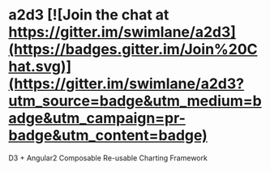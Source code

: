 # a2d3 [![Join the chat at https://gitter.im/swimlane/a2d3](https://badges.gitter.im/Join%20Chat.svg)](https://gitter.im/swimlane/a2d3?utm_source=badge&utm_medium=badge&utm_campaign=pr-badge&utm_content=badge)

D3 + Angular2 Composable Re-usable Charting Framework
